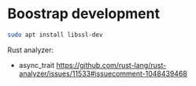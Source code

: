 # Boostrap development

```sh
sudo apt install libssl-dev
```

Rust analyzer:

- async_trait https://github.com/rust-lang/rust-analyzer/issues/11533#issuecomment-1048439468
